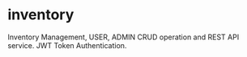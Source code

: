 # inventory
Inventory Management, USER, ADMIN CRUD operation and REST API service. JWT Token Authentication.
